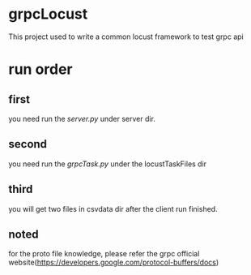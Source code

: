 # grpcLocust
This project used to write a common locust framework to test grpc api

# run order
## first 
you need run the *server.py* under server dir.
## second
you need run the *grpcTask.py* under the locustTaskFiles dir
## third 
you will get two files in csvdata dir after the client run finished.
## noted
for the proto file knowledge, please refer the grpc official website(https://developers.google.com/protocol-buffers/docs)
